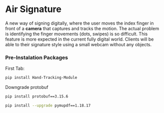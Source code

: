 # Air Signature

A new way of signing digitally, where the user moves the index finger in front of a **camera** that captures and tracks the motion. The actual problem is identifying the finger movements (dots, swipes) is so difficult. This feature is more expected in the current fully digital world. Clients will be able to their signature style using a small webcam without any objects.

### Pre-Instalation Packages
First Tab:

```sh
pip install Hand-Tracking-Module
```
Downgrade protobuf
```sh
pip install protobuf==3.15.6
```

```sh
pip install --upgrade pymupdf==1.18.17
```